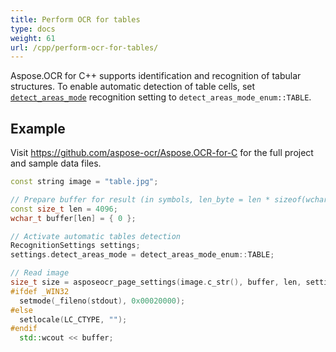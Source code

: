 ```yaml
---
title: Perform OCR for tables
type: docs
weight: 61
url: /cpp/perform-ocr-for-tables/
---
```


Aspose.OCR for C++ supports identification and recognition of tabular structures. To enable automatic detection of table cells, set [`detect_areas_mode`](https://reference.aspose.com/ocr/cpp/struct/recognition_settings#a23c6ab81de6f8ef6a4e7e84abc79cddd) recognition setting to `detect_areas_mode_enum::TABLE`.

## Example

Visit https://github.com/aspose-ocr/Aspose.OCR-for-C for the full project and sample data files.

```cpp
const string image = "table.jpg";

// Prepare buffer for result (in symbols, len_byte = len * sizeof(wchar_t))
const size_t len = 4096; 
wchar_t buffer[len] = { 0 };

// Activate automatic tables detection
RecognitionSettings settings;
settings.detect_areas_mode = detect_areas_mode_enum::TABLE;

// Read image
size_t size = asposeocr_page_settings(image.c_str(), buffer, len, settings);
#ifdef _WIN32
  setmode(_fileno(stdout), 0x00020000);
#else
  setlocale(LC_CTYPE, "");
#endif
  std::wcout << buffer;
```
